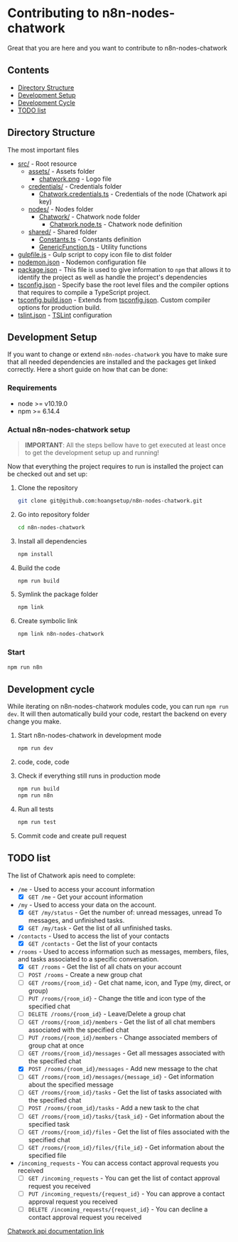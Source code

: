 # Contributing to n8n-nodes-chatwork

Great that you are here and you want to contribute to n8n-nodes-chatwork

## Contents

- [Directory Structure](#directory-structure)
- [Development Setup](#development-setup)
- [Development Cycle](#development-cycle)
- [TODO list](#todo-list)

## Directory Structure

The most important files

- [src/](/src) - Root resource
  - [assets/](/src/assets/) - Assets folder
    - [chatwork.png](/src/assets/chatwork.png) - Logo file
  - [credentials/](/src/credentials/) - Credentials folder
    - [Chatwork.credentials.ts](/src/credentials/Chatwork.credentials.ts) - Credentials of the node (Chatwork api key)
  - [nodes/](/src/nodes/) - Nodes folder
    - [Chatwork/](/src/nodes/Chatwork/) - Chatwork node folder
      - [Chatwork.node.ts](/src/nodes/Chatwork/Chatwork.node.ts) - Chatwork node definition
  - [shared/](/src/shared/) - Shared folder
    - [Constants.ts](/src/shared/Constants.ts) - Constants definition
    - [GenericFunction.ts](/src/shared/GenericFunction.ts) - Utility functions
- [gulpfile.js](./gulpfile.js) - Gulp script to copy icon file to dist folder
- [nodemon.json](./nodemon.json) - Nodemon configuration file
- [package.json](./package.json) - This file is used to give information to `npm` that allows it to identify the project as well as handle the project's dependencies
- [tsconfig.json](./tsconfig.json) - Specify base the root level files and the compiler options that requires to compile a TypeScript project.
- [tsconfig.build.json](./tsconfig.build.json) - Extends from [tsconfig.json](./tsconfig.json). Custom compiler options for production build.
- [tslint.json](./tslint.json) - [TSLint](https://palantir.github.io/tslint/) configuration

## Development Setup

If you want to change or extend `n8n-nodes-chatwork` you have to make sure that all needed dependencies are installed and the packages get linked correctly. Here a short guide on how that can be done:

### Requirements

- node >= v10.19.0
- npm >= 6.14.4

### Actual n8n-nodes-chatwork setup

> **IMPORTANT**: All the steps bellow have to get executed at least once to get the development setup up and running!

Now that everything the project requires to run is installed the project can be checked out and set up:

1. Clone the repository

    ```sh
    git clone git@github.com:hoangsetup/n8n-nodes-chatwork.git
    ```

2. Go into repository folder

    ```sh
    cd n8n-nodes-chatwork
    ```

3. Install all dependencies

    ```sh
    npm install
    ```

4. Build the code

    ```sh
    npm run build
    ```

5. Symlink the package folder

    ```sh
    npm link
    ```

6. Create symbolic link

    ```sh
    npm link n8n-nodes-chatwork
    ```

### Start

```sh
npm run n8n
```

## Development cycle

While iterating on n8n-nodes-chatwork modules code, you can run `npm run dev`. It will then automatically build your code, restart the backend on every change you make.

1. Start n8n-nodes-chatwork in development mode

    ```sh
    npm run dev
    ```

2. code, code, code

3. Check if everything still runs in production mode

    ```sh
    npm run build
    npm run n8n
    ```

4. Run all tests

    ```sh
    npm run test
    ```

6. Commit code and create pull request

## TODO list

The list of Chatwork apis need to complete:

- `/me` - Used to access your account information
  - [x] `GET /me` - Get your account information
- `/my` - Used to access your data on the account.
  - [x] `GET /my/status` - Get the number of: unread messages, unread To messages, and unfinished tasks.
  - [x] `GET /my/task` - Get the list of all unfinished tasks.
- `/contacts` - Used to access the list of your contacts
  - [x] `GET /contacts` - Get the list of your contacts
- `/rooms` - Used to access information such as messages, members, files, and tasks associated to a specific conversation.
  - [x] `GET /rooms` - Get the list of all chats on your account
  - [ ] `POST /rooms` - Create a new group chat
  - [ ] `GET /rooms/{room_id}` - Get chat name, icon, and Type (my, direct, or group)
  - [ ] `PUT /rooms/{room_id}` - Change the title and icon type of the specified chat
  - [ ] `DELETE /rooms/{room_id}` - Leave/Delete a group chat
  - [ ] `GET /rooms/{room_id}/members` - Get the list of all chat members associated with the specified chat
  - [ ] `PUT /rooms/{room_id}/members` - Change associated members of group chat at once
  - [ ] `GET /rooms/{room_id}/messages` - Get all messages associated with the specified chat
  - [x] `POST /rooms/{room_id}/messages` - Add new message to the chat
  - [ ] `GET /rooms/{room_id}/messages/{message_id}` - Get information about the specified message
  - [ ] `GET /rooms/{room_id}/tasks` - Get the list of tasks associated with the specified chat
  - [ ] `POST /rooms/{room_id}/tasks` - Add a new task to the chat
  - [ ] `GET /rooms/{room_id}/tasks/{task_id}` - Get information about the specified task
  - [ ] `GET /rooms/{room_id}/files` - Get the list of files associated with the specified chat
  - [ ] `GET /rooms/{room_id}/files/{file_id}` - Get information about the specified file
- `/incoming_requests` - You can access contact approval requests you received
  - [ ] `GET /incoming_requests` - You can get the list of contact approval request you received
  - [ ] `PUT /incoming_requests/{request_id}` - You can approve a contact approval request you received
  - [ ] `DELETE /incoming_requests/{request_id}` - You can decline a contact approval request you received

[Chatwork api documentation link](https://download.chatwork.com/ChatWork_API_Documentation.pdf)
